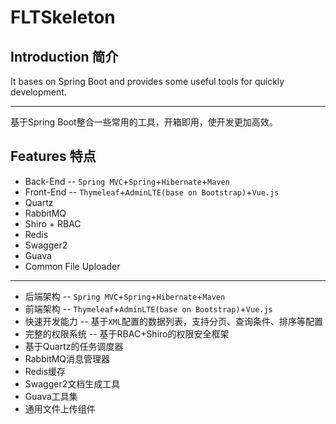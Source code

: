 # FLTSkeleton


## Introduction 简介
It bases on Spring Boot and provides some useful tools for quickly development.

---------------

基于Spring Boot整合一些常用的工具，开箱即用，使开发更加高效。

## Features 特点
- Back-End -- ```Spring MVC```+```Spring```+```Hibernate```+```Maven```
- Front-End -- ```Thymeleaf```+```AdminLTE(base on Bootstrap)```+```Vue.js```
- Quartz
- RabbitMQ
- Shiro + RBAC
- Redis
- Swagger2
- Guava
- Common File Uploader

---------------

- 后端架构 -- ```Spring MVC```+```Spring```+```Hibernate```+```Maven```
- 前端架构 -- ```Thymeleaf```+```AdminLTE(base on Bootstrap)```+```Vue.js```
- 快速开发能力 -- 基于```XML```配置的数据列表，支持分页、查询条件、排序等配置
- 完整的权限系统 -- 基于RBAC+Shiro的权限安全框架
- 基于Quartz的任务调度器
- RabbitMQ消息管理器
- Redis缓存
- Swagger2文档生成工具
- Guava工具集
- 通用文件上传组件
